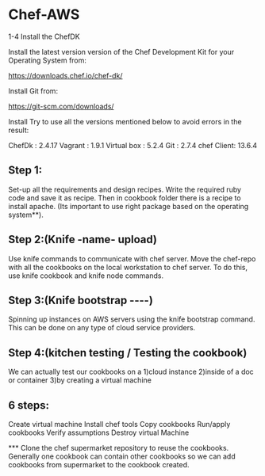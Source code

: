 # Chef-AWS
1-4 Install the ChefDK

Install the latest version version of 
the Chef Development Kit for your Operating System from:

https://downloads.chef.io/chef-dk/

Install 
Git from:

https://git-scm.com/downloads/

Install 
Try to use all the versions mentioned below to avoid errors in the result:

ChefDk : 2.4.17
Vagrant : 1.9.1
Virtual box : 5.2.4
Git : 2.7.4
chef Client: 13.6.4


## Step 1: 

Set-up all the requirements and design recipes.
Write the required ruby code and save it as recipe.
Then in cookbook folder there is a recipe to install apache.
(Its important to use right package based on the operating system**).

## Step 2:(Knife -name- upload)

Use knife commands to communicate with chef server.
Move the chef-repo with all the cookbooks on the local workstation to chef server.
To do this, use knife cookbook and knife node commands.


## Step 3:(Knife bootstrap ----)

Spinning up instances on AWS servers using the knife bootstrap command. This can be done on any type of cloud service providers.


## Step 4:(kitchen testing / Testing the cookbook)

We can actually test our cookbooks on a 
1)cloud instance
2)inside of a doc or container
3)by creating a virtual machine   

## 6 steps:
Create virtual machine 
Install chef tools
Copy cookbooks
Run/apply cookbooks
Verify assumptions
Destroy virtual Machine


*** Clone the chef supermarket repository to reuse the cookbooks. Generally 
one cookbook can contain other cookbooks so we can add cookbooks from supermarket
to the cookbook created.
